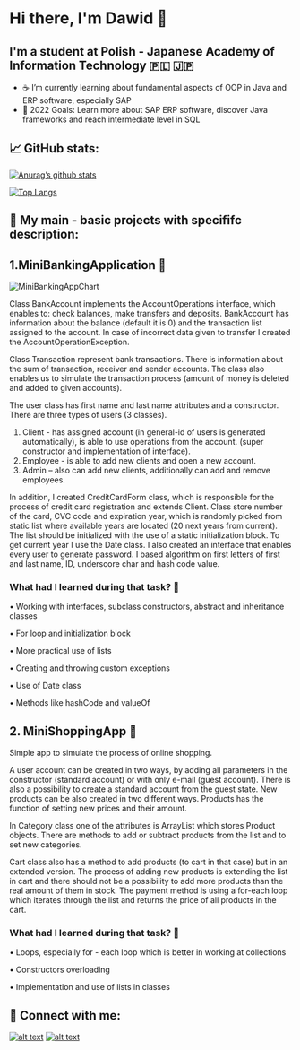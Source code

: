 # Hi there, I'm Dawid 👋 
  
## I'm a student at Polish - Japanese Academy of Information Technology 🇵🇱 🇯🇵

- ☕ I’m currently learning about fundamental aspects of OOP in Java and ERP software, especially SAP
- 💫 2022 Goals: Learn more about SAP ERP software, discover Java frameworks and reach intermediate level in SQL

##  📈 GitHub stats:

[![Anurag’s github stats](https://github-readme-stats.vercel.app/api?username=dawidsado)](https://github.com/dawidsado)

[![Top Langs](https://github-readme-stats.vercel.app/api/top-langs/?username=dawidsado&layout=compact)](https://github.com/dawidsado)

## 📁 My main - basic projects with specififc description:

## 1.MiniBankingApplication 🏦 

<!-- Based on excercise from programming classes in second semester -->

![MiniBankingAppChart](https://user-images.githubusercontent.com/77989461/177208582-0e667eb9-f895-4f19-858c-8cc022940d70.png)

Class BankAccount implements the AccountOperations interface, which enables to: check balances, make transfers and deposits. 
BankAccount has information about the balance (default it is 0) and the transaction list assigned to the account.
In case of incorrect data given to transfer I created the AccountOperationException.

Class Transaction represent bank transactions. There is information about the sum of transaction, receiver and sender accounts. The class also enables us to simulate the transaction process (amount of money is deleted and added to given accounts). 

The user class has first name and last name attributes and a constructor.
There are three types of users (3 classes).
1.	Client - has assigned account (in general-id of users is generated automatically), is able to use operations from the account. (super constructor and implementation of interface).
2.	 Employee - is able to add new clients and open a new account.
3.	 Admin – also can add new clients, additionally can add and remove employees.

In addition, I created CreditCardForm class, which is responsible for the process of credit card registration and extends Client. Class store number of the card, CVC code and expiration year, which is randomly picked from static list where available years are located (20 next years from current). The list should be initialized with the use of a static initialization block. To get current year I use the Date class. 
I also created an interface that enables every user to generate password. I based algorithm on  first letters of first and last name,  ID, underscore char and hash code value.


### What had I learned during that task? 🤔

•	Working with interfaces, subclass constructors, abstract and inheritance classes

•	For loop and initialization block

•	More practical use of lists

•	Creating and throwing custom exceptions

•	Use of Date class

•	Methods like hashCode and valueOf



## 2. MiniShoppingApp 🛒

<!-- Also based on excercise from programming classes in second semester -->

Simple app to simulate the process of online shopping. 

A user account can be created in two ways, by adding all parameters in the constructor (standard account) or with only e-mail (guest account). There is also a possibility to create a standard account from the guest state. New products can be also created in two different ways. Products has the function of setting new prices and their amount.

In Category  class one of the attributes is ArrayList which stores Product objects. There are methods to add or subtract products from the list and to set new categories.

Cart class also has a method to add products (to cart in that case) but in an extended version. The process of adding new products is extending the list in cart and there should not be a possibility to add more products than the real amount of them in stock. The payment method is using a for-each loop which iterates through the list and returns the price of all products in the cart.

### What had I learned during that task? 🤔

•	Loops, especially for - each loop which is better in working at collections

•	Constructors overloading

•	Implementation and use of lists in classes




##  🤝 Connect with me:

[![alt text][1.1]][1]
[![alt text][2.1]][2]

[1.1]: https://user-images.githubusercontent.com/77989461/175812672-192d6cac-f990-4d13-bcf0-4f319a531350.png (linkedin icon)
[1]: https://www.linkedin.com/in/dawid-sadownik-429468236/
[2.1]: https://cdn-icons-png.flaticon.com/512/1409/1409946.png (instagram icon)
[2]: https://www.instagram.com/dawidsado_/
